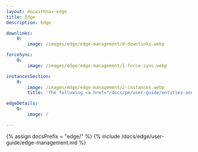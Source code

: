 ```yaml
---
layout: docwithnav-edge
title: Edge 
description: Edge 

downlinks:
    0:
        image: /images/edge/edge-management/0-downlinks.webp

forceSync:
    0:
        image: /images/edge/edge-management/1-force-sync.webp

instancesSection:
    0:
        image: /images/edge/edge-management/2-instances.webp
        title: 'The following <a href="/docs/pe/user-guide/entities-and-relations/" target="_blank">entities</a> and events can be managed: <ul><li><b>Make edge public:</b> The edge and all its data will be accessible by others.</li><li><b>Assign to customer:</b> Link a specific customer entity to the Edge instance.</li><li><b>Make edge private:</b> The edge and all its data will not be accessible by others.</li><li><b>Manage assets:</b> Monitor and control assets (e.g., buildings, equipment, or other entities) at the Edge. </li><li><b>Manage devices:</b> Administer devices that are managed by the Edge.</li><li><b>Manage entity views:</b> Manage filtered views of entities (e.g., devices or assets) at the Edge to display specific subsets of data or contextual information. Read more about the Entity views in <a href="/docs/user-guide/entity-views/" target="_blank">this article</a>.</li><li><b>Manage dashboards:</b> Customize, and manage dashboards at the Edge.</li><li><b>Manage rule chains:</b> Create, configure, and manage rule chains specifically for the Edge.</li><li><b>Delete:</b> Remove the Edge and all related data.</li></ul>'

edgeDetails:
    0:
        image: /

---
```


{% assign docsPrefix = "edge/" %}
{% include /docs/edge/user-guide/edge-management.md %}
